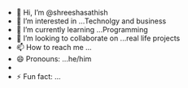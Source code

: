 - 👋 Hi, I’m @shreeshasathish
- 👀 I’m interested in ...Technolgy and business
- 🌱 I’m currently learning ...Programming
- 💞️ I’m looking to collaborate on ...real life projects
- 📫 How to reach me ...
- 😄 Pronouns: ...he/him
- 
- ⚡ Fun fact: ...

<!---
shreeshasathish/shreeshasathish is a ✨ special ✨ repository because its `README.md` (this file) appears on your GitHub profile.
You can click the Preview link to take a look at your changes.
--->
